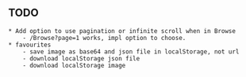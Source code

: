 ## TODO

    * Add option to use pagination or infinite scroll when in Browse
        - /Browse?page=1 works, impl option to choose.
    * favourites
        - save image as base64 and json file in localStorage, not url
        - download localStorage json file
        - download localStorage image
